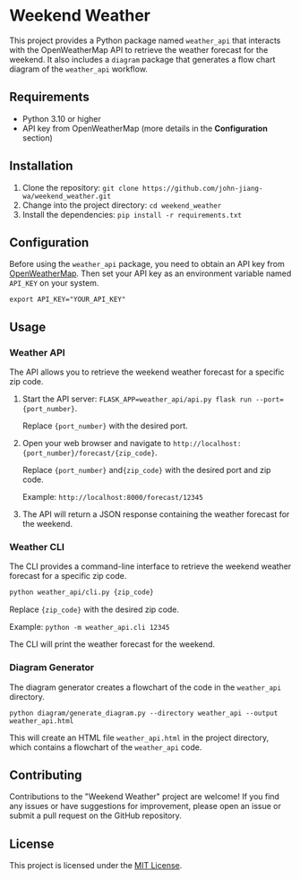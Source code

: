# Weekend Weather

This project provides a Python package named `weather_api` that interacts with the OpenWeatherMap API to retrieve the weather forecast for the weekend. It also includes a `diagram` package that generates a flow chart diagram of the `weather_api` workflow.

## Requirements

- Python 3.10 or higher
- API key from OpenWeatherMap (more details in the **Configuration** section)

## Installation

1. Clone the repository: `git clone https://github.com/john-jiang-wa/weekend_weather.git`
2. Change into the project directory: `cd weekend_weather`
3. Install the dependencies: `pip install -r requirements.txt`

## Configuration

Before using the `weather_api` package, you need to obtain an API key from [OpenWeatherMap](https://openweathermap.org/api). Then set your API key as an environment variable named `API_KEY` on your system. 

```
export API_KEY="YOUR_API_KEY"
```

## Usage

### Weather API

The API allows you to retrieve the weekend weather forecast for a specific zip code.

1. Start the API server: `FLASK_APP=weather_api/api.py flask run --port={port_number}`. 

    Replace `{port_number}` with the desired port.

2. Open your web browser and navigate to `http://localhost:{port_number}/forecast/{zip_code}`. 

    Replace `{port_number}` and`{zip_code}` with the desired port and zip code.

    Example: `http://localhost:8000/forecast/12345`

3. The API will return a JSON response containing the weather forecast for the weekend.

### Weather CLI

The CLI provides a command-line interface to retrieve the weekend weather forecast for a specific zip code.

```bash
python weather_api/cli.py {zip_code}
```

Replace `{zip_code}` with the desired zip code.

Example: `python -m weather_api.cli 12345`

The CLI will print the weather forecast for the weekend.

### Diagram Generator

The diagram generator creates a flowchart of the code in the `weather_api` directory.

```
python diagram/generate_diagram.py --directory weather_api --output weather_api.html
```

This will create an HTML file `weather_api.html` in the project directory, which contains a flowchart of the `weather_api` code.

## Contributing

Contributions to the "Weekend Weather" project are welcome! If you find any issues or have suggestions for improvement, please open an issue or submit a pull request on the GitHub repository.

## License

This project is licensed under the [MIT License](https://opensource.org/license/mit/).
